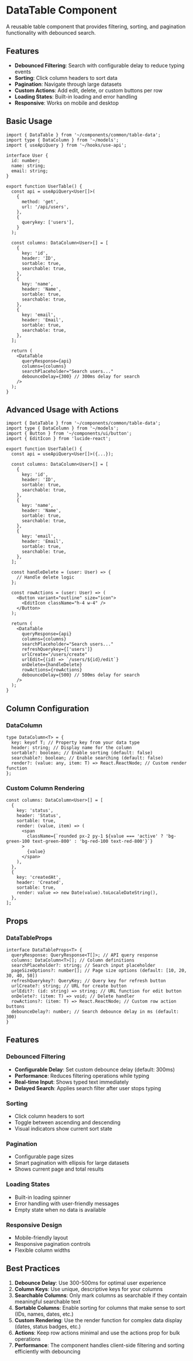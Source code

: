 # DataTable Component

A reusable table component that provides filtering, sorting, and pagination functionality with debounced search.

## Features

- **Debounced Filtering**: Search with configurable delay to reduce typing events
- **Sorting**: Click column headers to sort data
- **Pagination**: Navigate through large datasets
- **Custom Actions**: Add edit, delete, or custom buttons per row
- **Loading States**: Built-in loading and error handling
- **Responsive**: Works on mobile and desktop

## Basic Usage

```tsx
import { DataTable } from '~/components/common/table-data';
import type { DataColumn } from '~/models';
import { useApiQuery } from '~/hooks/use-api';

interface User {
  id: number;
  name: string;
  email: string;
}

export function UserTable() {
  const api = useApiQuery<User[]>(
    {
      method: 'get',
      url: '/api/users',
    },
    {
      querykey: ['users'],
    }
  );

  const columns: DataColumn<User>[] = [
    {
      key: 'id',
      header: 'ID',
      sortable: true,
      searchable: true,
    },
    {
      key: 'name',
      header: 'Name',
      sortable: true,
      searchable: true,
    },
    {
      key: 'email',
      header: 'Email',
      sortable: true,
      searchable: true,
    },
  ];

  return (
    <DataTable
      queryResponse={api}
      columns={columns}
      searchPlaceholder="Search users..."
      debounceDelay={300} // 300ms delay for search
    />
  );
}
```

## Advanced Usage with Actions

```tsx
import { DataTable } from '~/components/common/table-data';
import type { DataColumn } from '~/models';
import { Button } from '~/components/ui/button';
import { EditIcon } from 'lucide-react';

export function UserTable() {
  const api = useApiQuery<User[]>({...});

  const columns: DataColumn<User>[] = [
    {
      key: 'id',
      header: 'ID',
      sortable: true,
      searchable: true,
    },
    {
      key: 'name',
      header: 'Name',
      sortable: true,
      searchable: true,
    },
    {
      key: 'email',
      header: 'Email',
      sortable: true,
      searchable: true,
    },
  ];

  const handleDelete = (user: User) => {
    // Handle delete logic
  };

  const rowActions = (user: User) => (
    <Button variant="outline" size="icon">
      <EditIcon className="h-4 w-4" />
    </Button>
  );

  return (
    <DataTable
      queryResponse={api}
      columns={columns}
      searchPlaceholder="Search users..."
      refreshQuerykey={['users']}
      urlCreate="/users/create"
      urlEdit={(id) => `/users/${id}/edit`}
      onDelete={handleDelete}
      rowActions={rowActions}
      debounceDelay={500} // 500ms delay for search
    />
  );
}
```

## Column Configuration

### DataColumn<T>

```tsx
type DataColumn<T> = {
  key: keyof T; // Property key from your data type
  header: string; // Display name for the column
  sortable?: boolean; // Enable sorting (default: false)
  searchable?: boolean; // Enable searching (default: false)
  render?: (value: any, item: T) => React.ReactNode; // Custom render function
};
```

### Custom Column Rendering

```tsx
const columns: DataColumn<User>[] = [
  {
    key: 'status',
    header: 'Status',
    sortable: true,
    render: (value, item) => (
      <span
        className={`rounded px-2 py-1 ${value === 'active' ? 'bg-green-100 text-green-800' : 'bg-red-100 text-red-800'}`}
      >
        {value}
      </span>
    ),
  },
  {
    key: 'createdAt',
    header: 'Created',
    sortable: true,
    render: value => new Date(value).toLocaleDateString(),
  },
];
```

## Props

### DataTableProps<T>

```tsx
interface DataTableProps<T> {
  queryResponse: QueryResponse<T[]>; // API query response
  columns: DataColumn<T>[]; // Column definitions
  searchPlaceholder?: string; // Search input placeholder
  pageSizeOptions?: number[]; // Page size options (default: [10, 20, 30, 40, 50])
  refreshQuerykey?: QueryKey; // Query key for refresh button
  urlCreate?: string; // URL for create button
  urlEdit?: (id: string) => string; // URL function for edit button
  onDelete?: (item: T) => void; // Delete handler
  rowActions?: (item: T) => React.ReactNode; // Custom row action buttons
  debounceDelay?: number; // Search debounce delay in ms (default: 300)
}
```

## Features

### Debounced Filtering

- **Configurable Delay**: Set custom debounce delay (default: 300ms)
- **Performance**: Reduces filtering operations while typing
- **Real-time Input**: Shows typed text immediately
- **Delayed Search**: Applies search filter after user stops typing

### Sorting

- Click column headers to sort
- Toggle between ascending and descending
- Visual indicators show current sort state

### Pagination

- Configurable page sizes
- Smart pagination with ellipsis for large datasets
- Shows current page and total results

### Loading States

- Built-in loading spinner
- Error handling with user-friendly messages
- Empty state when no data is available

### Responsive Design

- Mobile-friendly layout
- Responsive pagination controls
- Flexible column widths

## Best Practices

1. **Debounce Delay**: Use 300-500ms for optimal user experience
2. **Column Keys**: Use unique, descriptive keys for your columns
3. **Searchable Columns**: Only mark columns as searchable if they contain meaningful searchable text
4. **Sortable Columns**: Enable sorting for columns that make sense to sort (IDs, names, dates, etc.)
5. **Custom Rendering**: Use the render function for complex data display (dates, status badges, etc.)
6. **Actions**: Keep row actions minimal and use the actions prop for bulk operations
7. **Performance**: The component handles client-side filtering and sorting efficiently with debouncing
